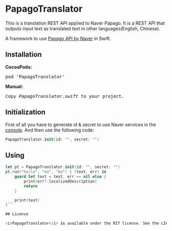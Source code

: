 # PapagoTranslator
This is a translation REST API applied to Naver Papago. It is a REST API that outputs input text as translated text in other languages ​​(English, Chinese).

A framework to use <a href="https://developers.naver.com/docs/nmt/reference/">Papago API by Naver</a> in Swift.


## Installation
<b>CocoaPods:</b>
<pre>
pod 'PapagoTranslator'
</pre>
<b>Manual:</b>
<pre>
Copy <i>PapagoTranslator.swift</i> to your project.
</pre>

## Initialization

First of all you have to generate id & secret to use Naver services in the <a href="https://developers.naver.com/">console</a>.
And then use the following code:
```swift
PapagoTranslator.init(id: "", secret: "")
```

## Using

```swift
let pt = PapagoTranslator.init(id: "", secret: "")
pt.run("hello", "en", "ko") { (text, err) in
    guard let text = text, err == nil else {
        print(err?.localizedDescription)
        return
    }

    print(text)
}```

## License

<i>PapagoTranslator</i> is available under the MIT license. See the LICENSE file for more info.
